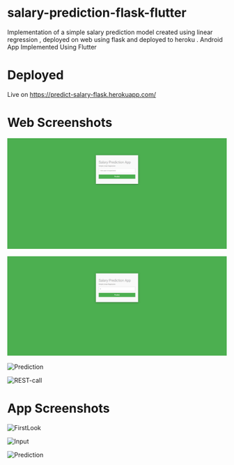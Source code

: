 # salary-prediction-flask-flutter
Implementation of a simple salary prediction model created using linear regression , deployed on web using flask and deployed to heroku . Android App Implemented Using Flutter

# Deployed
Live on https://predict-salary-flask.herokuapp.com/

# Web Screenshots

![First Look](https://github.com/IamAnkitSharma/salary-prediction-python/blob/master/screenshots/web/FirstLook.PNG?raw=true)

![Input](https://github.com/IamAnkitSharma/salary-prediction-python/blob/master/screenshots/web/Input.PNG?raw=true)


![Prediction](https://raw.githubusercontent.com/IamAnkitSharma/salary-prediction-flask-flutter/master/screenshots/web/Prediction.PNG?token=AHGUN54QPA2CUBIIZWVOO6K6T3BJ2)


![REST-call](https://raw.githubusercontent.com/IamAnkitSharma/salary-prediction-flask-flutter/master/screenshots/web/REST-Call.PNG?token=AHGUN54YMJ3ARZCIC5B5UOC6T3BLO)




# App Screenshots


![FirstLook](https://raw.githubusercontent.com/IamAnkitSharma/salary-prediction-flask-flutter/master/screenshots/app/FirstLook.jpeg?token=AHGUN57B4N6NHML5M3AXBPS6T3BOE)

![Input](https://raw.githubusercontent.com/IamAnkitSharma/salary-prediction-flask-flutter/master/screenshots/app/InputData.jpeg?token=AHGUN5YYZOTMOASHE7HSHRS6T3BPW)

![Prediction](https://raw.githubusercontent.com/IamAnkitSharma/salary-prediction-flask-flutter/master/screenshots/app/Prediction.jpeg?token=AHGUN55MYHTTYA32V4F6ERC6T3BQU)
